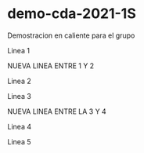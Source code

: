 # demo-cda-2021-1S
Demostracion en caliente para el grupo

Linea 1

NUEVA LINEA ENTRE 1 Y 2

Linea 2

Linea 3 

NUEVA LINEA ENTRE LA 3 Y 4

Linea 4

Linea 5



